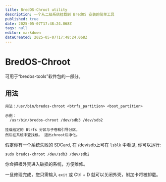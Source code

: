 ```yaml
---
title: BredOS-Chroot utility
description: 一个从二级系统挂载到 BredOS 安装的简单工具
published: true
date: 2025-05-07T17:48:24.068Z
tags: null
editor: markdown
dateCreated: 2025-05-07T17:48:24.068Z
---
```


# BredOS-Chroot

可用于“bredos-tools”软件包的一部分。

## 用法

```
用法：/usr/bin/bredos-chroot <btrfs_partition> <boot_partition>

示例：
  /usr/bin/bredos-chroot /dev/sdb3 /dev/sdb2

挂载给定的 Btrfs 分区与子卷和引导分区，
然后在系统中查找根。 退出chroot后净化。
```

假定你有一个系统失败的 SDCard, 在 /dev/sdb上可在 `lsblk` 中看见, 你可以运行:

```
sudo bredos-chroot /dev/sdb3 /dev/sdb2
```

你会把根外壳进入破损的系统，方便维修。

一旦修理完成，您只需输入 `exit` 或 Ctrl + D 就可以关闭外壳，附加卡将被卸载。